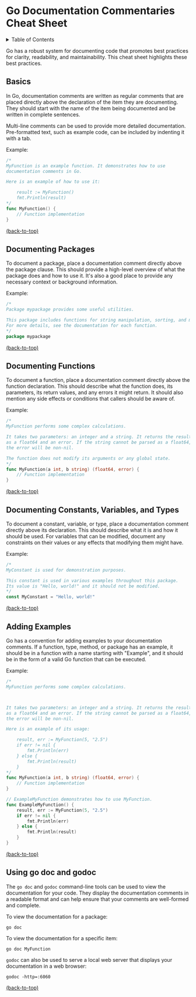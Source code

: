 # Go Documentation Commentaries Cheat Sheet

<details>
<summary>Table of Contents</summary>

 - [Basics](#basics)
 - [Documenting Packages](#documenting-packages)
 - [Documenting Functions](#documenting-functions)
 - [Documenting Constants, Variables, and Types](#documenting-constants-variables-and-types)
 - [Adding Examples](#adding-examples)
 - [Using go doc and godoc](#using-go-doc-and-godoc)

</details>

Go has a robust system for documenting code that promotes best practices for clarity, readability, and maintainability. This cheat sheet highlights these best practices.

## Basics

In Go, documentation comments are written as regular comments that are placed directly above the declaration of the item they are documenting. They should start with the name of the item being documented and be written in complete sentences.

Multi-line comments can be used to provide more detailed documentation. Pre-formatted text, such as example code, can be included by indenting it with a tab.

Example:

```go
/*
MyFunction is an example function. It demonstrates how to use
documentation comments in Go.

Here is an example of how to use it:

    result := MyFunction()
    fmt.Println(result)
*/
func MyFunction() {
	// Function implementation
}
```
[(back-to-top)](#go-documentation-commentaries-cheat-sheet)

## Documenting Packages

To document a package, place a documentation comment directly above the package clause. This should provide a high-level overview of what the package does and how to use it. It's also a good place to provide any necessary context or background information.

Example:

```go
/*
Package mypackage provides some useful utilities.

This package includes functions for string manipulation, sorting, and more.
For more details, see the documentation for each function.
*/
package mypackage
```
[(back-to-top)](#go-documentation-commentaries-cheat-sheet)

## Documenting Functions

To document a function, place a documentation comment directly above the function declaration. This should describe what the function does, its parameters, its return values, and any errors it might return. It should also mention any side effects or conditions that callers should be aware of.

Example:

```go
/*
MyFunction performs some complex calculations.

It takes two parameters: an integer and a string. It returns the result
as a float64 and an error. If the string cannot be parsed as a float64,
the error will be non-nil.

The function does not modify its arguments or any global state.
*/
func MyFunction(a int, b string) (float64, error) {
	// Function implementation
}
```
[(back-to-top)](#go-documentation-commentaries-cheat-sheet)

## Documenting Constants, Variables, and Types

To document a constant, variable, or type, place a documentation comment directly above its declaration. This should describe what it is and how it should be used. For variables that can be modified, document any constraints on their values or any effects that modifying them might have.

Example:

```go
/*
MyConstant is used for demonstration purposes.

This constant is used in various examples throughout this package.
Its value is "Hello, world!" and it should not be modified.
*/
const MyConstant = "Hello, world!"
```
[(back-to-top)](#go-documentation-commentaries-cheat-sheet)

## Adding Examples

Go has a convention for adding examples to your documentation comments. If a function, type, method, or package has an example, it should be in a function with a name starting with "Example", and it should be in the form of a valid Go function that can be executed.

Example:

```go
/*
MyFunction performs some complex calculations.



It takes two parameters: an integer and a string. It returns the result
as a float64 and an error. If the string cannot be parsed as a float64,
the error will be non-nil.

Here is an example of its usage:

    result, err := MyFunction(5, "2.5")
    if err != nil {
        fmt.Println(err)
    } else {
        fmt.Println(result)
    }
*/
func MyFunction(a int, b string) (float64, error) {
	// Function implementation
}

// ExampleMyFunction demonstrates how to use MyFunction.
func ExampleMyFunction() {
	result, err := MyFunction(5, "2.5")
	if err != nil {
		fmt.Println(err)
	} else {
		fmt.Println(result)
	}
}
```
[(back-to-top)](#go-documentation-commentaries-cheat-sheet)

## Using go doc and godoc

The `go doc` and `godoc` command-line tools can be used to view the documentation for your code. They display the documentation comments in a readable format and can help ensure that your comments are well-formed and complete.

To view the documentation for a package:

```shell
go doc
```

To view the documentation for a specific item:

```shell
go doc MyFunction
```

`godoc` can also be used to serve a local web server that displays your documentation in a web browser:

```shell
godoc -http=:6060
```
[(back-to-top)](#go-documentation-commentaries-cheat-sheet)